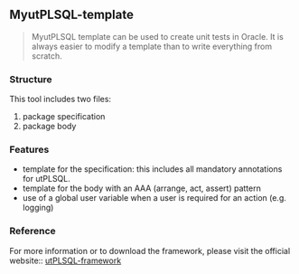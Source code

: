 ## MyutPLSQL-template
> MyutPLSQL template can be used to create unit tests in Oracle. It is always easier to modify a template than to write everything from scratch.

### Structure
This tool includes two files:
1. package specification
2. package body

### Features
* template for the specification: this includes all mandatory annotations for utPLSQL. 
* template for the body with an AAA (arrange, act, assert) pattern 
* use of a global user variable when a user is required for an action (e.g. logging)

### Reference
For more information or to download the framework, please visit the official website:: [utPLSQL-framework](https://www.utplsql.org/utPLSQL/latest/)